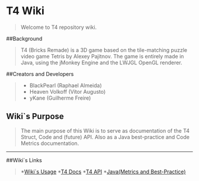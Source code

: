 # T4 Wiki

>Welcome to T4 repository wiki.

##Background

>T4 (Bricks Remade) is a 3D game based on the tile-matching puzzle video game Tetris by Alexey Pajitnov. The game is entirely made in Java, using the jMonkey Engine and the LWJGL OpenGL renderer.

##Creators and Developers

>* BlackPearl          (Raphael Almeida)
>* Heaven Volkoff   (Vítor Augusto)
>* yKane                 (Guilherme Freire)

## Wiki`s Purpose

>The main purpose of this Wiki is to serve as documentation of the T4 Struct, Code and (future) API. Also as a Java best-practice and Code Metrics documentation. 

_____________________________________________________________________________________________________

##Wiki`s Links

>*[Wiki`s Usage](Wiki%60s%20Usage)
>*[T4 Docs](T4%20Docs)
>*[T4 API](T4%20API)
>*[Java(Metrics and Best-Practice)](Java)
